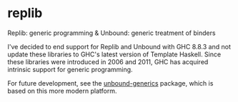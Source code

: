 # replib
Replib: generic programming  &amp; Unbound: generic treatment of binders

I've decided to end support for Replib and Unbound with GHC 8.8.3 and not update 
these libraries to GHC's latest version of Template Haskell. Since these libraries were 
introduced in 2006 and 2011, GHC has acquired intrinsic support for generic programming. 

For future development, see the [unbound-generics](https://hackage.haskell.org/package/unbound-generics) 
package, which is based on this more modern platform. 


